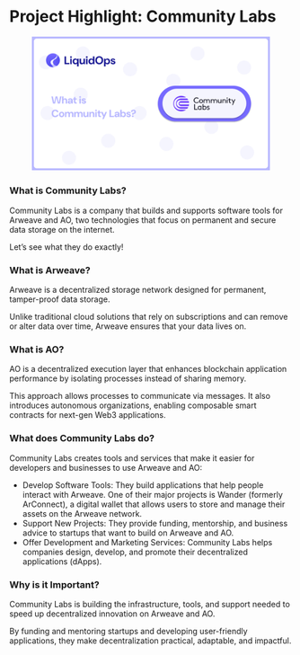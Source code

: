# Project Highlight: Community Labs

<figure><img src=".gitbook/assets/community labs.png" alt=""><figcaption></figcaption></figure>

### What is Community Labs?

Community Labs is a company that builds and supports software tools for Arweave and AO, two technologies that focus on permanent and secure data storage on the internet.&#x20;

Let’s see what they do exactly!

### What is Arweave?

Arweave is a decentralized storage network designed for permanent, tamper-proof data storage.&#x20;

Unlike traditional cloud solutions that rely on subscriptions and can remove or alter data over time, Arweave ensures that your data lives on.

### What is AO?

AO is a decentralized execution layer that enhances blockchain application performance by isolating processes instead of sharing memory.&#x20;

This approach allows processes to communicate via messages. It also introduces autonomous organizations, enabling composable smart contracts for next-gen Web3 applications.

### What does Community Labs do?

Community Labs creates tools and services that make it easier for developers and businesses to use Arweave and AO:

* Develop Software Tools: They build applications that help people interact with Arweave. One of their major projects is Wander (formerly ArConnect), a digital wallet that allows users to store and manage their assets on the Arweave network.&#x20;
* Support New Projects: They provide funding, mentorship, and business advice to startups that want to build on Arweave and AO.
* Offer Development and Marketing Services: Community Labs helps companies design, develop, and promote their decentralized applications (dApps).

### Why is it Important?

Community Labs is building the infrastructure, tools, and support needed to speed up decentralized innovation on Arweave and AO.&#x20;

By funding and mentoring startups and developing user-friendly applications, they make decentralization practical, adaptable, and impactful.
